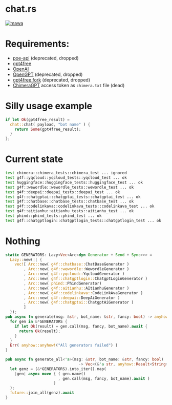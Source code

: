 # chat.rs

[![mawa](https://github.com/Miezhiko/chat.rs/actions/workflows/ci.yml/badge.svg)](https://github.com/Miezhiko/chat.rs/actions/workflows/ci.yml)

# Requirements:

- [poe-api](https://github.com/ading2210/poe-api) (deprecated, dropped)
- [gpt4free](https://github.com/xtekky/gpt4free)
- [OpenAI](https://github.com/openai/openai-python)
- [OpenGPT](https://github.com/uesleibros/OpenGPT) (deprecated, dropped)
- [gpt4free fork](https://github.com/Masha/gpt4free) (deprecated, dropped)
- [ChimeraGPT](https://discord.gg/chimeragpt) access token as `chimera.txt` file (dead)

# Silly usage example

```rust
if let Ok(gpt4free_result) =
  chat::chat( payload, "bot name" ) {
    return Some(gpt4free_result);
  }
};
```

# Current state

```bash
test chimera::chimera_tests::chimera_test ... ignored
test g4f::yqcloud::yqcloud_tests::yqcloud_test ... ok
test huggingface::huggingface_tests::huggingface_test ... ok
test g4f::wewordle::wewordle_tests::wewordle_test ... ok
test g4f::deepai::deepai_tests::deepai_test ... ok
test g4f::chatgptai::chatgptai_tests::chatgptai_test ... ok
test g4f::chatbase::chatbase_tests::chatbase_test ... ok
test g4f::codelinkava::codelinkava_tests::codelinkava_test ... ok
test g4f::aitianhu::aitianhu_tests::aitianhu_test ... ok
test phind::phind_tests::phind_test ... ok
test g4f::chatgptlogin::chatgptlogin_tests::chatgptlogin_test ... ok
```

# Nothing

```rust
static GENERATORS: Lazy<Vec<Arc<dyn Generator + Send + Sync>>> =
  Lazy::new(|| {
    vec![ Arc::new( g4f::chatbase::ChatBaseGenerator )
        , Arc::new( g4f::wewordle::WewordleGenerator )
        , Arc::new( g4f::yqcloud::YqcloudGenerator )
        , Arc::new( g4f::chatgptlogin::ChatgptLoginGenerator )
        , Arc::new( phind::PhindGenerator)
        , Arc::new( g4f::aitianhu::AItianhuGenerator )
        , Arc::new( g4f::codelinkava::CodeLinkAvaGenerator )
        , Arc::new( g4f::deepai::DeepAiGenerator )
        , Arc::new( g4f::chatgptai::ChatgptAiGenerator )
        ]
  });
pub async fn generate(msg: &str, bot_name: &str, fancy: bool) -> anyhow::Result<String> {
  for gen in &*GENERATORS {
    if let Ok(result) = gen.call(msg, fancy, bot_name).await {
      return Ok(result);
    }
  }
  Err( anyhow::anyhow!("All generators failed") )
}

pub async fn generate_all<'a>(msg: &str, bot_name: &str, fancy: bool)
                                -> Vec<(&'a str, anyhow::Result<String>)> {
  let genz = (&*GENERATORS).into_iter().map(
    |gen| async move { ( gen.name()
                       , gen.call(msg, fancy, bot_name).await )
                     }
  );
  future::join_all(genz).await
}
```
